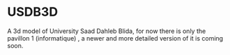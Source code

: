 # USDB3D
A 3d model of University Saad Dahleb Blida, for now there is only the pavillon 1 (informatique) , a newer and more detailed version of it is coming soon.
